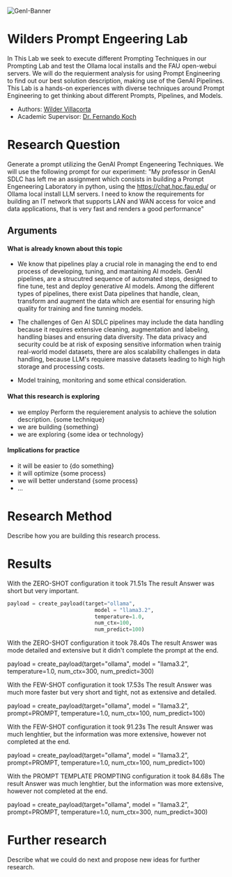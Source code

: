 ![GenI-Banner](https://github.com/genilab-fau/genial-fau.github.io/blob/8f1a2d3523f879e1082918c7bba19553cb6e7212/images/geni-lab-banner.png?raw=true)

# Wilders Prompt Engeering Lab

In This Lab we seek to execute different Prompting Techniques in our Prompting Lab and test the Ollama local installs and the FAU open-webui servers. We will do the requierment analysis for using Prompt Engineering to find out our best solution description, making use of the GenAI Pipelines. This Lab is a hands-on experiences with diverse techniques around Prompt Engineering to get thinking about different Prompts, Pipelines, and Models.

<!-- WHEN APPLICABLE, REMOVE THE COMMENT MARK AND COMPLETE
This is a response to the Assignment part of the COURSE.
-->

* Authors: [Wilder Villacorta](https://github.com/giancake/PromptEngineeringLab.git)
* Academic Supervisor: [Dr. Fernando Koch](http://www.fernandokoch.me)


# Research Question

Generate a prompt utilizing the GenAI Prompt Engeneering Techniques. We will use the following prompt for our experiment:
"My professor in GenAI SDLC has left me an assignment which consists in building a Prompt Engeneering Laboratory in python, using the https://chat.hpc.fau.edu/ or Ollama local install LLM servers. I need to know the requirements for building an IT network that supports LAN and WAN access for voice and data applications, that is very fast and renders a good performance"

## Arguments

#### What is already known about this topic

* We know that pipelines play a crucial role in managing the end to end process of developing, tuning, and mantaining AI models. GenAI pipelines, are a strucutred sequence of automated steps, designed to fine tune, test and deploy generative AI models. Among the different types of pipelines, there exist Data pipelines that handle, clean, transform and augment the data which are esential for ensuring high quality for training and fine tunning models.

* The challenges of Gen AI SDLC pipelines may include the data handling because it requires extensive cleaning, augmentation and labeling, handling biases and ensuring data diversity. The data privacy and security could be at risk of exposing sensitive information when trainig real-world model datasets, there are alos scalability challenges in data handling, because LLM's requiere massive datasets leading to high high storage and processing costs.

* Model training, monitoring and some ethical consideration.

#### What this research is exploring

<!-- Free-format; use the topics that are applicable to your exploration  -->

* we employ Perform the requierement analysis to achieve the solution description.
{some technique}
* we are building {something}
* we are exploring {some idea or technology}

#### Implications for practice

<!-- Free-format; use the topics that are applicable to your exploration  -->

* it will be easier to {do something}
* it will optimize {some process}
* we will better understand {some process}
* ...

# Research Method

Describe how you are building this research process.

<!-- WHEN APPLICABLE AND AVAILABLE -->

# Results

With the ZERO-SHOT configuration it took 71.51s The result Answer was short but very important.
```python
payload = create_payload(target="ollama",
                            model = "llama3.2",
                            temperature=1.0, 
                            num_ctx=100, 
                            num_predict=100)
```
With the ZERO-SHOT configuration it took 78.40s The result Answer was mode detailed and extensive but it didn't complete the prompt at the end.

payload = create_payload(target="ollama",
                            model = "llama3.2",
                            temperature=1.0, 
                            num_ctx=300, 
                            num_predict=300)

With the FEW-SHOT configuration it took 17.53s The result Answer was much more faster but very short and tight, not as extensive and detailed.

payload = create_payload(target="ollama",
                            model = "llama3.2",
                            prompt=PROMPT, 
                            temperature=1.0, 
                            num_ctx=100, 
                            num_predict=100)

With the FEW-SHOT configuration it took 91.23s The result Answer was much lenghtier, but the information was more extensive, however not  completed at the end.

payload = create_payload(target="ollama",
                            model = "llama3.2",
                            prompt=PROMPT, 
                            temperature=1.0, 
                            num_ctx=100, 
                            num_predict=100)

With the PROMPT TEMPLATE PROMPTING configuration it took 84.68s The result Answer was much lenghtier, but the information was more extensive, however not  completed at the end.

payload = create_payload(target="ollama",
                            model = "llama3.2",
                            prompt=PROMPT, 
                            temperature=1.0, 
                            num_ctx=300, 
                            num_predict=300)

# Further research

Describe what we could do next and propose new ideas for further research.
